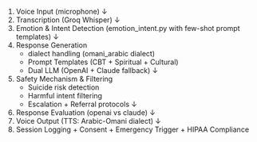 1. Voice Input (microphone) 
   ↓
2. Transcription (Groq Whisper) 
   ↓
3. Emotion & Intent Detection (emotion_intent.py with few-shot prompt templates)
   ↓
4. Response Generation 
   - dialect handling (omani_arabic dialect)
   - Prompt Templates (CBT + Spiritual + Cultural)
   - Dual LLM (OpenAI + Claude fallback)
   ↓
5. Safety Mechanism & Filtering
   - Suicide risk detection
   - Harmful intent filtering
   - Escalation + Referral protocols
   ↓
6. Response Evaluation (openai vs claude)
   ↓
7. Voice Output (TTS: Arabic-Omani dialect)
   ↓
8. Session Logging + Consent + Emergency Trigger + HIPAA Compliance
